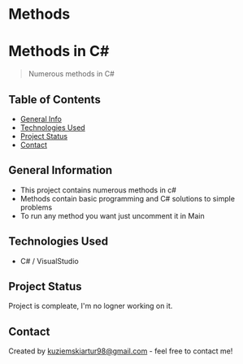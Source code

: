 # Methods
# Methods in C#
> Numerous methods in C#

## Table of Contents
* [General Info](#general-information)
* [Technologies Used](#technologies-used)
* [Project Status](#project-status)
* [Contact](#contact)
<!-- * [License](#license) -->


## General Information
- This project contains numerous methods in c#
- Methods contain basic programming and C# solutions to simple problems
- To run any method you want just uncomment it in Main
<!-- You don't have to answer all the questions - just the ones relevant to your project. -->


## Technologies Used
- C# / VisualStudio

## Project Status
Project is compleate, I'm no logner working on it.

## Contact
Created by kuziemskiartur98@gmail.com - feel free to contact me!


<!-- Optional -->
<!-- ## License -->
<!-- This project is open source and available under the [... License](). -->

<!-- You don't have to include all sections - just the one's relevant to your projec
